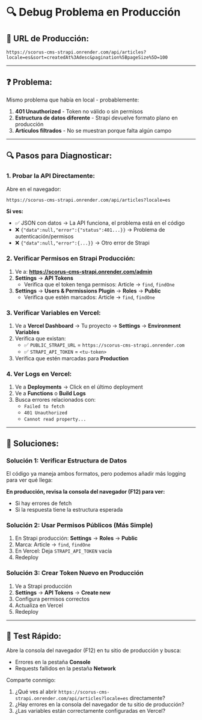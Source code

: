 # 🔍 Debug Problema en Producción

## 🔗 **URL de Producción:**
```
https://scorus-cms-strapi.onrender.com/api/articles?locale=es&sort=createdAt%3Adesc&pagination%5BpageSize%5D=100
```

---

## ❓ **Problema:**
Mismo problema que había en local - probablemente:
1. **401 Unauthorized** - Token no válido o sin permisos
2. **Estructura de datos diferente** - Strapi devuelve formato plano en producción
3. **Artículos filtrados** - No se muestran porque falta algún campo

---

## 🔍 **Pasos para Diagnosticar:**

### **1. Probar la API Directamente:**

Abre en el navegador:
```
https://scorus-cms-strapi.onrender.com/api/articles?locale=es
```

**Si ves:**
- ✅ JSON con datos → La API funciona, el problema está en el código
- ❌ `{"data":null,"error":{"status":401...}}` → Problema de autenticación/permisos
- ❌ `{"data":null,"error":{...}}` → Otro error de Strapi

### **2. Verificar Permisos en Strapi Producción:**

1. Ve a: **https://scorus-cms-strapi.onrender.com/admin**
2. **Settings** → **API Tokens**
   - Verifica que el token tenga permisos: Article → `find`, `findOne`
3. **Settings** → **Users & Permissions Plugin** → **Roles** → **Public**
   - Verifica que estén marcados: Article → `find`, `findOne`

### **3. Verificar Variables en Vercel:**

1. Ve a **Vercel Dashboard** → Tu proyecto → **Settings** → **Environment Variables**
2. Verifica que existan:
   - ✅ `PUBLIC_STRAPI_URL` = `https://scorus-cms-strapi.onrender.com`
   - ✅ `STRAPI_API_TOKEN` = `<tu-token>`
3. Verifica que estén marcadas para **Production**

### **4. Ver Logs en Vercel:**

1. Ve a **Deployments** → Click en el último deployment
2. Ve a **Functions** o **Build Logs**
3. Busca errores relacionados con:
   - `Failed to fetch`
   - `401 Unauthorized`
   - `Cannot read property...`

---

## 🔧 **Soluciones:**

### **Solución 1: Verificar Estructura de Datos**

El código ya maneja ambos formatos, pero podemos añadir más logging para ver qué llega:

**En producción, revisa la consola del navegador (F12) para ver:**
- Si hay errores de fetch
- Si la respuesta tiene la estructura esperada

### **Solución 2: Usar Permisos Públicos (Más Simple)**

1. En Strapi producción: **Settings** → **Roles** → **Public**
2. Marca: Article → `find`, `findOne`
3. En Vercel: Deja `STRAPI_API_TOKEN` vacía
4. Redeploy

### **Solución 3: Crear Token Nuevo en Producción**

1. Ve a Strapi producción
2. **Settings** → **API Tokens** → **Create new**
3. Configura permisos correctos
4. Actualiza en Vercel
5. Redeploy

---

## 🧪 **Test Rápido:**

Abre la consola del navegador (F12) en tu sitio de producción y busca:
- Errores en la pestaña **Console**
- Requests fallidos en la pestaña **Network**

Comparte conmigo:
1. ¿Qué ves al abrir `https://scorus-cms-strapi.onrender.com/api/articles?locale=es` directamente?
2. ¿Hay errores en la consola del navegador de tu sitio de producción?
3. ¿Las variables están correctamente configuradas en Vercel?

